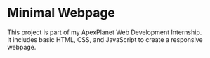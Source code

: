 # Minimal Webpage

This project is part of my ApexPlanet Web Development Internship.  
It includes basic HTML, CSS, and JavaScript to create a responsive webpage.
